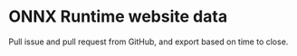 # ONNX Runtime website data

Pull issue and pull request from GitHub, and export based on time to close.
